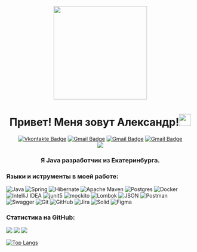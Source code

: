 <div id="header" align="center">
  <img src="https://media.giphy.com/media/v1.Y2lkPTc5MGI3NjExa2FodHdsNjQ0aTI0NGVmZHpzYzE1bW1lZGRwaXJicXc1M3dkbjFlZSZlcD12MV9pbnRlcm5hbF9naWZfYnlfaWQmY3Q9Zw/FlPJcTplkfefDCKq2b/giphy.gif" width="250"/>
</div>
<h1 align="center">Привет! Меня зовут Александр!<img src="https://github.com/blackcater/blackcater/raw/main/images/Hi.gif" height="32"/></h1>
<div id="badges"  align="center">
  <a href="https://vk.com/aeterna_vita"><img src="https://img.shields.io/badge/VK-30a7d6?style=flat&logo=vk&logoColor=white" alt="Vkontakte Badge"></img></a>
  <a href="mailto:samsonov110294@gmail.com"><img src="https://img.shields.io/badge/Gmail-red?style=flat&logo=gmail&logoColor=white" alt="Gmail Badge"></img></a>
  <a href="mailto:samsonov110294@yandex.ru"><img src="https://img.shields.io/badge/Yandex-E32636?style=flat&logo=mail&logoColor=white" alt="Gmail Badge"></img></a>
  <a href="https://t.me/SimaPROG16"><img src="https://img.shields.io/badge/Telegram-30a7d6?style=flat&logo=telegram&logoColor=white" alt="Gmail Badge"></img></a>
</div>

<div id="header" align="center">
  <img src="https://komarev.com/ghpvc/?username=samsonovAleksandr&style=flat-square&color=blue" />
</div>

<h3 align="center"> Я Java разработчик из Екатеринбурга. </h3>

###  Языки и иструменты в моей работе:

![Java](https://img.shields.io/badge/java-orange.svg?style=for-the-badge&logo=openjdk&logoColor=white)
![Spring](https://img.shields.io/badge/spring-%236DB33F.svg?style=for-the-badge&logo=spring&logoColor=white)
![Hibernate](https://img.shields.io/badge/Hibernate-59666C?style=for-the-badge&logo=Hibernate&logoColor=white)
![Apache Maven](https://img.shields.io/badge/Apache%20Maven-C71A36?style=for-the-badge&logo=Apache%20Maven&logoColor=white)
![Postgres](https://img.shields.io/badge/postgres-%23316192.svg?style=for-the-badge&logo=postgresql&logoColor=white)
![Docker](https://img.shields.io/badge/docker-%230db7ed.svg?style=for-the-badge&logo=docker&logoColor=white)
![IntelliJ IDEA](https://img.shields.io/badge/IntelliJIDEA-000000.svg?style=for-the-badge&logo=intellij-idea&logoColor=white)
![junit5](https://img.shields.io/badge/junit-399b34?style=for-the-badge&logo=junit5&logoColor=white)
![mockito](https://img.shields.io/badge/mockito-399b34?style=for-the-badge&logo=mockito5&logoColor=white)
![Lombok](https://img.shields.io/badge/Lombok-red?style=for-the-badge&logo=Lombok&logoColor=white)
![JSON](https://img.shields.io/badge/json-59666C?style=for-the-badge&logo=json&logoColor=white)
![Postman](https://img.shields.io/badge/Postman-FF6C37?style=for-the-badge&logo=postman&logoColor=white)
![Swagger](https://img.shields.io/badge/-Swagger-%23Clojure?style=for-the-badge&logo=swagger&logoColor=white)
![Git](https://img.shields.io/badge/git-%23F05033.svg?style=for-the-badge&logo=git&logoColor=white)
![GitHub](https://img.shields.io/badge/github-%23121011.svg?style=for-the-badge&logo=github&logoColor=white)
![Jira](https://img.shields.io/badge/jira-%230A0FFF.svg?style=for-the-badge&logo=jira&logoColor=white)
![Solid](https://img.shields.io/badge/SolidWorks-%23121011.svg?style=for-the-badge&logoColor=white)
![Figma](https://img.shields.io/badge/figma-%23121011.svg?style=for-the-badge&logo=figma&logoColor=white)

### Статистика на GitHub:

![](http://github-profile-summary-cards.vercel.app/api/cards/stats?username=samsonovAleksandr&theme=vue) ![](http://github-profile-summary-cards.vercel.app/api/cards/productive-time?username=samsonovAleksandr&theme=vue&utcOffset=8)
![](http://github-profile-summary-cards.vercel.app/api/cards/profile-details?username=samsonovAleksandr&theme=vue)

[![Top Langs](https://github-readme-stats.vercel.app/api/top-langs/?username=samsonovAleksandr&layout=compact)](https://github.com/samsonovAleksandr/github-readme-stats)




